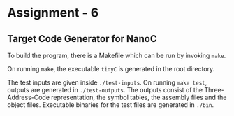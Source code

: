 # Assignment - 6

## Target Code Generator for NanoC

To build the program, there is a Makefile which can be run by invoking `make`.

On running `make`, the executable `tinyC` is generated in the root directory.

The test inputs are given inside `./test-inputs`. On running `make test`, outputs are generated in `./test-outputs`. The outputs consist of the Three-Address-Code representation, the symbol tables, the assembly files and the object files. Executable binaries for the test files are generated in `./bin`.
